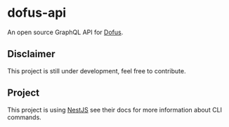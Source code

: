 # dofus-api
An open source GraphQL API for [Dofus](https://www.dofus.com/en).

## Disclaimer
This project is still under development, feel free to contribute.

## Project
This project is using [NestJS](https://nestjs.com/) see their docs for more information about CLI commands.
